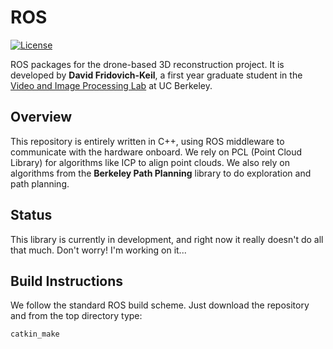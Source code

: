 # ROS
[![License](https://img.shields.io/badge/license-BSD-blue.svg)](LICENSE)

ROS packages for the drone-based 3D reconstruction project. It is developed by **David Fridovich-Keil**, a first year graduate student in the [Video and Image Processing Lab](http://www-video.eecs.berkeley.edu) at UC Berkeley.

## Overview
This repository is entirely written in C++, using ROS middleware to communicate with the hardware onboard. We rely on PCL (Point Cloud Library) for algorithms like ICP to align point clouds. We also rely on algorithms from the **Berkeley Path Planning** library to do exploration and path planning.

## Status
This library is currently in development, and right now it really doesn't do all that much. Don't worry! I'm working on it...

## Build Instructions
We follow the standard ROS build scheme. Just download the repository and from the top directory type:

```bash
catkin_make
```

